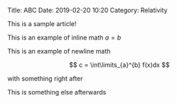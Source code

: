 Title: ABC
Date: 2019-02-20 10:20
Category: Relativity

This is a sample article!

This is an example of inline math $a=b$ 

This is an example of newline math 

$$ c = \int\limits_{a}^{b} f(x)dx $$ 

with something right after

This is something else afterwards
